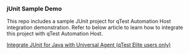 ### jUnit Sample Demo 

This repo includes a sample JUnit project for qTest Automation Host integration demonstration. Refer to below article to learn how to integrate this project with qTest Automation Host.

[Integrate JUnit for Java with Universal Agent (qTest Elite users only)](https://documentation.tricentis.com/qtest/od/en/content/qtest_launch/universal_agent_user_guides/integrate_junit_for_java_with_universal_agent.htm)

